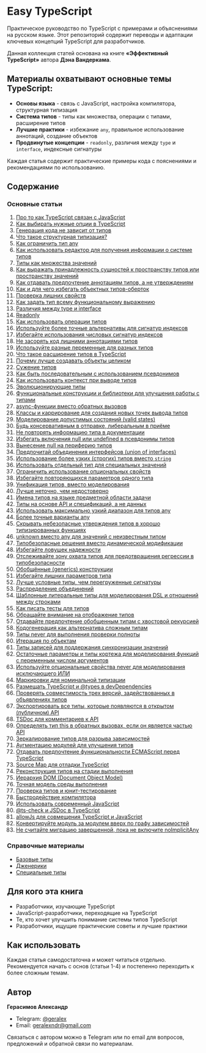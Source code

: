 # Easy TypeScript

Практическое руководство по TypeScript с примерами и объяснениями на русском языке. Этот репозиторий содержит переводы и адаптации ключевых концепций TypeScript для разработчиков.

Данная коллекция статей основана на книге **«Эффективный TypeScript»** автора **Дэна Вандеркама**.

## Материалы охватывают основные темы TypeScript:

- **Основы языка** - связь с JavaScript, настройка компилятора, структурная типизация
- **Система типов** - типы как множества, операции с типами, расширение типов
- **Лучшие практики** - избежание `any`, правильное использование аннотаций, создание объектов
- **Продвинутые концепции** - `readonly`, различия между `type` и `interface`, индексные сигнатуры

Каждая статья содержит практические примеры кода с пояснениями и рекомендациями по использованию.

## Содержание

### Основные статьи

01. [Про то как TypeScript связан с JavaScript](./01.%20Про%20то%20как%20TypeScript%20связан%20с%20JavaScript.md)
02. [Как выбирать нужные опции в TypeScript](./02.%20Как%20Выбирать%20нужные%20опции%20в%20TypeScript.md)
03. [Генерация кода не зависит от типов](./03.%20Генерация%20кода%20не%20зависит%20от%20типов.md)
04. [Что такое структурная типизация?](./04.%20Что%20такое%20структурная%20типизация%3F.md)
05. [Как ограничить тип any](./05.%20Как%20ограничить%20тип%20any.md)
06. [Как использовать редактор для получения информации о системе типов](./06.%20Как%20использовать%20редактор%20для%20получения%20информации%20о%20системе%20типов.md)
07. [Типы как множества значений](./07.%20Типы%20как%20множества%20значений.md)
08. [Как выражать принадлежность сущностей к пространству типов или пространству значений](./08.%20Как%20выражать%20принадлежность%20сущностей%20к%20пространству%20типов%20или%20пространству%20значений.md)
09. [Как отдавать предпочтение аннотациям типов, а не утверждениям](./09.%20Как%20отдавать%20предпочтение%20аннотациям%20типов%2C%20а%20не%20утверждениям.md)
10. [Как и для чего избегать объектных типов-оберток](./10.%20Как%20и%20для%20чего%20избегать%20объектных%20типов-оберток%20(String%2C%20Number%2C%20Boolean%2C%20Symbol%2C%20BigInt).md)
11. [Проверка лишних свойств](./11.%20Проверка%20лишних%20свойств.md)
12. [Как задать тип всему функциональному выражению](./12.%20как%20задать%20тип%20всему%20функциональному%20выражению.md)
13. [Различия между type и interface](./13.%20Различия%20между%20type%20и%20interace.md)
14. [Readonly](./14.%20Readonly.md)
15. [Как использовать операции типов](./15.%20как%20использовать%20операции%20типов.md)
16. [Используйте более точные альтернативы для сигнатур индексов](./16.%20Используйте%20более%20точные%20альтернативы%20для%20сигнатур%20индексов.md)
17. [Избегайте использования числовых сигнатур индексов](./17.%20Избегайте%20использования%20числовых%20сигнатур%20индексов.md)
18. [Не засорять код лишними аннотациями типов](./18.%20Не%20засорять%20код%20лишними%20аннотациями%20типов.md)
19. [Используйте разные переменные для разных типов](./19.%20Используйте%20разные%20переменные%20для%20разных%20типов.md)
20. [Что такое расширение типов в TypeScript](./20.%20Что%20такое%20расширение%20типов%20в%20TypeScript.md)
21. [Почему лучше создавать объекты целиком](./21.%20Почему%20лучше%20создавать%20объекты%20целиком.md)
22. [Сужение типов](./22.%20Сужение%20типов.md)
23. [Как быть последовательным с использованием псевдонимов](./23.%20Как%20быть%20последовательным%20с%20использованием%20псевдонимов.md)
24. [Как использовать контекст при выводе типов](./24.%20Как%20использовать%20контекст%20при%20выводе%20типов.md)
25. [Эволюционирующие типы](./25.%20Эволюционирующие%20типы.md)
26. [Функциональные конструкции и библиотеки для улучшения работы с типами](./26.%20Функциональные%20конструкции%20и%20библиотеки%20для%20улучшения%20работы%20с%20типами.md)
27. [async-функции вместо обратных вызовов](./27.%20Async-функции%20вместо%20обратных%20вызовов.md)
28. [Классы и каррирование для создания новых точек вывода типов](./28.%20%20Классы%20и%20каррирование%20для%20создания%20новых%20точек%20вывода%20типов.md)
29. [Моделирование допустимых состояний (valid states)](./29.%20Моделирование%20допустимых%20состояний%20(valid%20states).md)
30. [Будь консервативным в отправке, либеральным в приёме](./30.%20Будь%20консервативным%20в%20отправке%2C%20либеральным%20в%20приёме.md)
31. [Не повторять информацию типа в документации](./31.%20Не%20повторять%20информацию%20типа%20в%20документации.md)
32. [Избегать включения null или undefined в псевдонимы типов](./32.%20Избегать%20включения%20null%20или%20undefined%20в%20псевдонимы%20типов.md)
33. [Вынесение null на периферию типов](./33.%20Вынесение%20null%20на%20периферию%20типов.md)
34. [Предпочитай объединения интерфейсов (union of interfaces)](./34.%20Предпочитай%20объединения%20интерфейсов%20(union%20of%20interfaces).md)
35. [Использование более узких (строгих) типов вместо `string`](./35.%20Использование%20более%20узких%20(строгих)%20типов%20вместо%20%60string%60.md)
36. [Использовать отдельный тип для специальных значений](./36.%20Использовать%20отдельный%20тип%20для%20специальных%20значений.md)
37. [Ограничить использование опциональных свойств](./37.%20Ограничить%20использование%20опциональных%20свойств.md)
38. [Избегайте повторяющихся параметров одного типа](./38.%20Избегайте%20повторяющихся%20параметров%20одного%20типа.md)
39. [Унификация типов, вместо моделирования](./39.%20Унификация%20типов%2C%20вместо%20моделирования.md)
40. [Лучше неточно, чем недостоверно](./40.%20Лучше%20неточно%2C%20чем%20недостоверно.md)
41. [Имена типов на языке предметной области задачи](./41.%20Имена%20типов%20на%20языке%20предметной%20области%20задачи.md)
42. [Типы на основе API и спецификаций, а не данных](./42.%20Типы%20на%20основе%20API%20и%20спецификаций%2C%20а%20не%20данных.md)
43. [Использовать максимально узкий диапазон для типов any](./43.%20Использовать%20максимально%20узкий%20диапазон%20для%20типов%20any.md)
44. [Более точные варианты any](./44.%20Более%20точне%20варианты%20any.md)
45. [Скрывать небезопасные утверждения типов в хорошо типизированных функциях](./45.%20Скрывать%20небезопасные%20утверждения%20типов%20в%20хорошо%20типизированных%20функциях.md)
46. [unknown вместо any для значений с неизвестным типом](./46.%20unknown%20вместо%20any%20для%20значений%20с%20неизвестным%20типом.md)
47. [Типобезопасные решения вместо динамической модификации](./47.%20Типобезопасные%20решения%20вместо%20динамической%20модификации.md)
48. [Избегайте ловушек надежности](./48.%20Избегайте%20ловушек%20надежности.md)
49. [Отслеживайте зону охвата типов для предотвращения регрессии в типобезопасности](./49.%20Отслеживайте%20зону%20охвата%20типов%20для%20предотвращения%20регрессии%20в%20типобезопасности.md)
50. [Обобщённые (generics) конструкции](./50.%20Обобщённые%20(generics)%20конструкции.md)
51. [Избегайте лишних параметров типа](./51.%20Избегайте%20лишних%20параметров%20типа.md)
52. [Лучше условные типы, чем перегруженные сигнатуры](./52.%20Лучше%20условные%20типы%2C%20чем%20перегруженные%20сигнатуры.md)
53. [Распределение объединений](./53.%20Распределение%20объединений.md)
54. [Шаблонные литеральные типы для моделирования DSL и отношений между строками](./54.%20Шаблонные%20литеральные%20типы%20для%20моделирования%20DSL%20и%20отношений%20между%20строками.md)
55. [Как писать тесты для типов](./55.%20Как%20писать%20тесты%20для%20типов.md)
56. [Обращайте внимание на отображение типов](./56.%20Обращайте%20внимание%20на%20отображение%20типов.md)
57. [Отдавайте предпочтение обобщенным типам с хвостовой рекурсией](./57.%20Отдавайте%20предпочтение%20обобщенным%20типам%20с%20хвостовой%20рекурсией.md)
58. [Кодогенерация как альтернатива сложным типам](./58.%20Кодогенерация%20как%20альтернатива%20сложным%20типам.md)
59. [Типы never для выполнения проверки полноты](./59.%20Типы%20never%20для%20выполнения%20проверки%20полноты.md)
60. [Итерация по объектам](./60.%20Итерация%20по%20объектам.md)
61. [Типы записей для поддержания синхронизации значений](./61.%20Типы%20записей%20для%20поддержания%20синхронизации%20значений.md)
62. [Остаточные параметры и типы кортежа для моделирования функций с переменным числом аргументов](./62.%20Остаточные%20параметры%20и%20типы%20кортежа%20для%20моделирования%20функций%20с%20переменным%20числом%20аргументов.md)
63. [Используйте опциональные свойства never для моделирования исключающего ИЛИ](./63.%20Используйте%20опциональные%20свойства%20never%20для%20моделирования%20исключающего%20ИЛИ.md)
64. [Маркировки для номинальной типизации](./64.%20Маркировки%20для%20номинальной%20типизации.md)
65. [Размещать TypeScript и @types в devDependencies](./65.%20Размещать%20TypeScript%20и%20%40types%20в%20devDependencies.md)
66. [Проверять совместимость трех версий, задействованных в объявлениях типов](./66.%20Проверять%20совместимость%20трех%20версий%2C%20задействованных%20в%20объявлениях%20типов.md)
67. [Экспортировать все типы, которые появляются в открытом (публичном) API](./67.%20Экспортировать%20все%20типы%2C%20которые%20появляются%20в%20открытом%20(публичном)%20API.md)
68. [TSDoc для комментариев к API](./68.%20TSDoc%20для%20комментариев%20к%20API.md)
69. [Определять тип this в обратных вызовах, если он является частью API](./69.%20Определять%20тип%20this%20в%20обратных%20вызовах%2C%20если%20он%20является%20частью%20API.md)
70. [Зеркалирование типов для разрыва зависимостей](./70.%20Зеркалирование%20типов%20для%20разрыва%20зависимостей.md)
71. [Аугментацию модулей для улучшения типов](./71.%20Аугментацию%20модулей%20для%20улучшения%20типов.md)
72. [Отдавать предпочтение функциональности ECMAScript перед TypeScript](./72.%20Отдавать%20предпочтение%20функциональности%20ECMAScript%20перед%20TypeScript.md)
73. [Source Map для отладки TypeScript](./73.%20Source%20Map%20для%20отладки%20TypeScript.md)
74. [Реконструкция типов на стадии выполнения](./74.%20Реконструкция%20типов%20на%20стадии%20выполнения.md)
75. [Иерархия DOM (Document Object Model)](./75.%20Иерархия%20DOM%20(Document%20Object%20Model).md)
76. [Точная модель среды выполнения](./76.%20Точная%20модель%20среды%20выполнения.md)
77. [Проверка типов и юнит-тестирование](./77.%20Проверка%20типов%20и%20юнит-тестирование.md)
78. [Быстродействие компилятора](./78.%20Быстродействие%20компилятора.md)
79. [Использовать современный JavaScript](./79.%20Использовать%20современный%20JavaScript.md)
80. [@ts-check и JSDoc в TypeScript](./80.%20%40ts-check%20и%20JSDoc%20в%20TypeScript.md)
81. [allowJs для совмещения TypeScript и JavaScript](./81.%20allowJs%20для%20совмещения%20TypeScript%20и%20JavaScript.md)
82. [Конвертируйте модуль за модулем вверх по графу зависимостей](./82.%20Конвертируйте%20модуль%20за%20модулем%20вверх%20по%20графу%20зависимостей.md)
83. [Не считайте миграцию завершенной, пока не включите noImplicitAny](./83.%20Не%20считайте%20миграцию%20завершенной%2C%20пока%20не%20включите%20noImplicitAny.md)

### Справочные материалы

- [Базовые типы](./_Базовые%20типы.md)
- [Дженерики](./_Дженерики.md)
- [Специальные типы](./_Специальные%20типы.md)

## Для кого эта книга

- Разработчики, изучающие TypeScript
- JavaScript-разработчики, переходящие на TypeScript
- Те, кто хочет улучшить понимание системы типов TypeScript
- Разработчики, ищущие практические советы и лучшие практики

## Как использовать

Каждая статья самодостаточна и может читаться отдельно. Рекомендуется начать с основ (статьи 1-4) и постепенно переходить к более сложным темам.

## Автор

**Герасимов Александр**

- Telegram: [@geralex](https://t.me/geralex)
- Email: [geralexndr@gmail.com](mailto:geralexndr@gmail.com)

Связаться с автором можно в Telegram или по email для вопросов, предложений и обратной связи по материалам.
